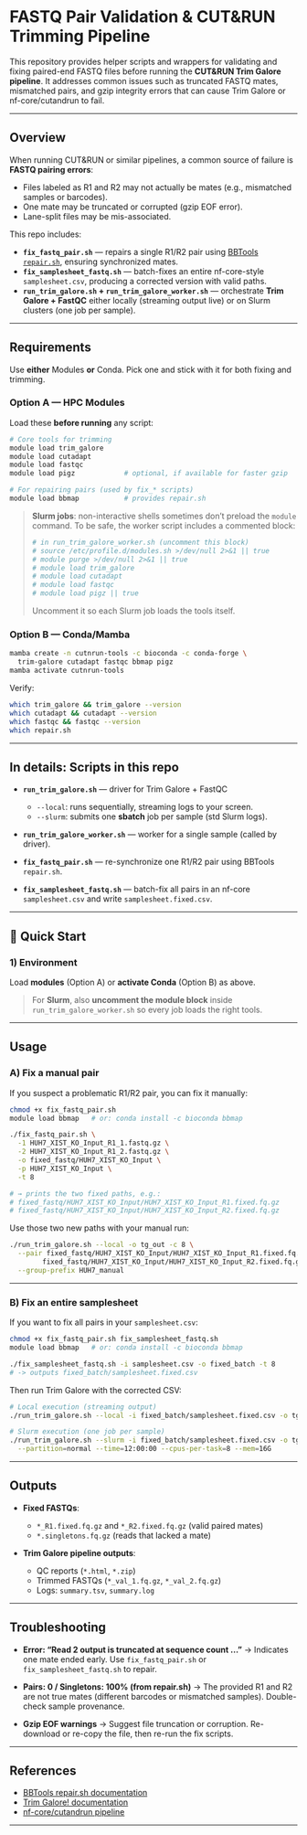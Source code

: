 # FASTQ Pair Validation & CUT\&RUN Trimming Pipeline

This repository provides helper scripts and wrappers for validating and fixing paired-end FASTQ files before running the **CUT\&RUN Trim Galore pipeline**.
It addresses common issues such as truncated FASTQ mates, mismatched pairs, and gzip integrity errors that can cause Trim Galore or nf-core/cutandrun to fail.

---

##  Overview

When running CUT\&RUN or similar pipelines, a common source of failure is **FASTQ pairing errors**:

* Files labeled as R1 and R2 may not actually be mates (e.g., mismatched samples or barcodes).
* One mate may be truncated or corrupted (gzip EOF error).
* Lane-split files may be mis-associated.

This repo includes:

* **`fix_fastq_pair.sh`** — repairs a single R1/R2 pair using [BBTools `repair.sh`](https://jgi.doe.gov/data-and-tools/bbtools/), ensuring synchronized mates.
* **`fix_samplesheet_fastq.sh`** — batch-fixes an entire nf-core-style `samplesheet.csv`, producing a corrected version with valid paths.
* **`run_trim_galore.sh` + `run_trim_galore_worker.sh`** — orchestrate **Trim Galore + FastQC** either locally (streaming output live) or on Slurm clusters (one job per sample).

---

## Requirements

Use **either** Modules **or** Conda. Pick one and stick with it for both fixing and trimming.

### Option A — HPC **Modules**

Load these **before running** any script:

```bash
# Core tools for trimming
module load trim_galore
module load cutadapt
module load fastqc
module load pigz            # optional, if available for faster gzip

# For repairing pairs (used by fix_* scripts)
module load bbmap           # provides repair.sh
```

> **Slurm jobs**: non-interactive shells sometimes don’t preload the `module` command.
> To be safe, the worker script includes a commented block:
>
> ```bash
> # in run_trim_galore_worker.sh (uncomment this block)
> # source /etc/profile.d/modules.sh >/dev/null 2>&1 || true
> # module purge >/dev/null 2>&1 || true
> # module load trim_galore
> # module load cutadapt
> # module load fastqc
> # module load pigz || true
> ```
>
> Uncomment it so each Slurm job loads the tools itself.

### Option B — **Conda/Mamba**

```bash
mamba create -n cutnrun-tools -c bioconda -c conda-forge \
  trim-galore cutadapt fastqc bbmap pigz
mamba activate cutnrun-tools
```

Verify:

```bash
which trim_galore && trim_galore --version
which cutadapt && cutadapt --version
which fastqc && fastqc --version
which repair.sh
```

---

##  In details: Scripts in this repo

* **`run_trim_galore.sh`** — driver for Trim Galore + FastQC

  * `--local`: runs sequentially, streaming logs to your screen.
  * `--slurm`: submits one **sbatch** job per sample (std Slurm logs).
* **`run_trim_galore_worker.sh`** — worker for a single sample (called by driver).
* **`fix_fastq_pair.sh`** — re-synchronize one R1/R2 pair using BBTools `repair.sh`.
* **`fix_samplesheet_fastq.sh`** — batch-fix all pairs in an nf-core `samplesheet.csv` and write `samplesheet.fixed.csv`.

---

## 🚀 Quick Start

### 1) Environment

Load **modules** (Option A) or **activate Conda** (Option B) as above.

> For **Slurm**, also **uncomment the module block** inside `run_trim_galore_worker.sh` so every job loads the right tools.

---

##  Usage

### A) Fix a manual pair

If you suspect a problematic R1/R2 pair, you can fix it manually:

```bash
chmod +x fix_fastq_pair.sh
module load bbmap   # or: conda install -c bioconda bbmap

./fix_fastq_pair.sh \
  -1 HUH7_XIST_KO_Input_R1_1.fastq.gz \
  -2 HUH7_XIST_KO_Input_R1_2.fastq.gz \
  -o fixed_fastq/HUH7_XIST_KO_Input \
  -p HUH7_XIST_KO_Input \
  -t 8

# → prints the two fixed paths, e.g.:
# fixed_fastq/HUH7_XIST_KO_Input/HUH7_XIST_KO_Input_R1.fixed.fq.gz
# fixed_fastq/HUH7_XIST_KO_Input/HUH7_XIST_KO_Input_R2.fixed.fq.gz
```

Use those two new paths with your manual run:

```bash
./run_trim_galore.sh --local -o tg_out -c 8 \
  --pair fixed_fastq/HUH7_XIST_KO_Input/HUH7_XIST_KO_Input_R1.fixed.fq.gz \
        fixed_fastq/HUH7_XIST_KO_Input/HUH7_XIST_KO_Input_R2.fixed.fq.gz \
  --group-prefix HUH7_manual
```

---

### B) Fix an entire samplesheet

If you want to fix all pairs in your `samplesheet.csv`:

```bash
chmod +x fix_fastq_pair.sh fix_samplesheet_fastq.sh
module load bbmap   # or: conda install -c bioconda bbmap

./fix_samplesheet_fastq.sh -i samplesheet.csv -o fixed_batch -t 8
# -> outputs fixed_batch/samplesheet.fixed.csv
```

Then run Trim Galore with the corrected CSV:

```bash
# Local execution (streaming output)
./run_trim_galore.sh --local -i fixed_batch/samplesheet.fixed.csv -o tg_out -c 8

# Slurm execution (one job per sample)
./run_trim_galore.sh --slurm -i fixed_batch/samplesheet.fixed.csv -o tg_out -c 8 -- \
  --partition=normal --time=12:00:00 --cpus-per-task=8 --mem=16G
```

---

##  Outputs

* **Fixed FASTQs**:

  * `*_R1.fixed.fq.gz` and `*_R2.fixed.fq.gz` (valid paired mates)
  * `*.singletons.fq.gz` (reads that lacked a mate)

* **Trim Galore pipeline outputs**:

  * QC reports (`*.html`, `*.zip`)
  * Trimmed FASTQs (`*_val_1.fq.gz`, `*_val_2.fq.gz`)
  * Logs: `summary.tsv`, `summary.log`

---

##  Troubleshooting

* **Error: “Read 2 output is truncated at sequence count …”**
  → Indicates one mate ended early. Use `fix_fastq_pair.sh` or `fix_samplesheet_fastq.sh` to repair.

* **Pairs: 0 / Singletons: 100% (from repair.sh)**
  → The provided R1 and R2 are not true mates (different barcodes or mismatched samples). Double-check sample provenance.

* **Gzip EOF warnings**
  → Suggest file truncation or corruption. Re-download or re-copy the file, then re-run the fix scripts.

---

##  References

* [BBTools repair.sh documentation](https://jgi.doe.gov/data-and-tools/bbtools/)
* [Trim Galore! documentation](https://www.bioinformatics.babraham.ac.uk/projects/trim_galore/)
* [nf-core/cutandrun pipeline](https://nf-co.re/cutandrun)

---

